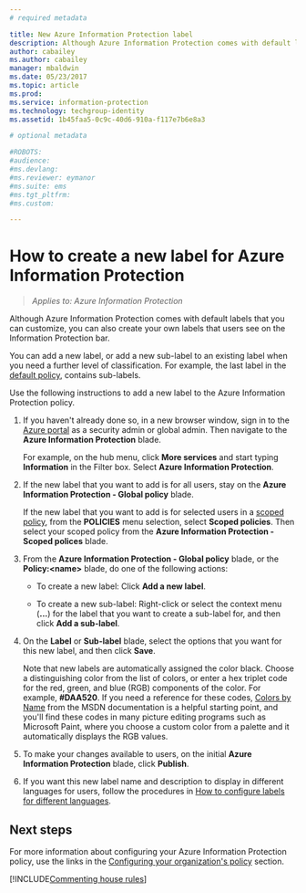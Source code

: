 ```yaml
---
# required metadata

title: New Azure Information Protection label
description: Although Azure Information Protection comes with default labels that you can customize, you can also create your own labels that users see on the Information Protection bar.
author: cabailey
ms.author: cabailey
manager: mbaldwin
ms.date: 05/23/2017
ms.topic: article
ms.prod:
ms.service: information-protection
ms.technology: techgroup-identity
ms.assetid: 1b45faa5-0c9c-40d6-910a-f117e7b6e8a3

# optional metadata

#ROBOTS:
#audience:
#ms.devlang:
#ms.reviewer: eymanor
#ms.suite: ems
#ms.tgt_pltfrm:
#ms.custom:

---
```


# How to create a new label for Azure Information Protection

>*Applies to: Azure Information Protection*

Although Azure Information Protection comes with default labels that you can customize, you can also create your own labels that users see on the Information Protection bar.

You can add a new label, or add a new sub-label to an existing label when you need a further level of classification. For example, the last label in the [default policy](configure-policy-default.md), contains sub-labels.

Use the following instructions to add a new label to the Azure Information Protection policy.

1. If you haven't already done so, in a new browser window, sign in to the [Azure portal](https://portal.azure.com) as a security admin or global admin. Then navigate to the **Azure Information Protection** blade. 
    
    For example, on the hub menu, click **More services** and start typing **Information** in the Filter box. Select **Azure Information Protection**.

2. If the new label that you want to add is for all users, stay on the **Azure Information Protection - Global policy** blade.
    
    If the new label that you want to add is for selected users in a [scoped policy](configure-policy-scope.md), from the **POLICIES** menu selection, select **Scoped policies**. Then select your scoped policy from the **Azure Information Protection - Scoped polices** blade.

3. From the **Azure Information Protection - Global policy** blade, or the **Policy:\<name>** blade, do one of the following actions:
    
    - To create a new label: Click **Add a new label**.
    
    - To create a new sub-label: Right-click or select the context menu (**...**) for the label that you want to create a sub-label for, and then click **Add a sub-label**.

4. On the **Label** or **Sub-label** blade, select the options that you want for this new label, and then click **Save**.
    
    Note that new labels are automatically assigned the color black. Choose a distinguishing color from the list of colors, or enter a hex triplet code for the red, green, and blue (RGB) components of the color. For example, **#DAA520**. If you need a reference for these codes, [Colors by Name](https://msdn.microsoft.com/library/aa358802\(v=vs.85\).aspx) from the MSDN documentation is a helpful starting point, and you'll find these codes in many picture editing programs such as Microsoft Paint, where you choose a custom color from a palette and it automatically displays the RGB values.

5. To make your changes available to users, on the initial **Azure Information Protection** blade, click **Publish**.

6. If you want this new label name and description to display in different languages for users, follow the procedures in [How to configure labels for different languages](configure-policy-languages.md). 

## Next steps

For more information about configuring your Azure Information Protection policy, use the links in the [Configuring your organization's policy](configure-policy.md#configuring-your-organizations-policy) section.  

[!INCLUDE[Commenting house rules](../includes/houserules.md)]

